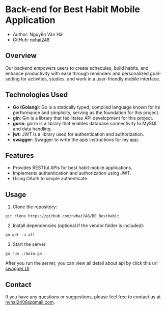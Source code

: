 # Back-end for Best Habit Mobile Application

- Author: Nguyễn Văn Hải
- GitHub: [nvhai248](https://github.com/nvhai248)

## Overview

Our backend empowers users to create schedules, build habits, and enhance productivity with ease through reminders and personalized goal-setting for activities, studies, and work in a user-friendly mobile interface.

## Technologies Used

- **Go (Golang)**: Go is a statically typed, compiled language known for its performance and simplicity, serving as the foundation for this project.
- **gin**: Gin is a library that facilitates API development for this project.
- **gorm**: gorm is a library that enables database connectivity to MySQL and data handling.
- **jwt**: JWT is a library used for authentication and authorization.
- **swagger**: Swagger to write the apis instructions for my app.

## Features

- Provides RESTful APIs for best habit mobile applications.
- Implements authentication and authorization using JWT.
- Using OAuth to simple authenticate.

## Usage

1. Clone the repository:

```
git clone https://github.com/nvhai248/BE_BestHabit
```

2. Install dependencies (optional if the vendor folder is included):

```
go get -u all
```

3. Start the server:

```
go run ./main.go
```

After you run the server, you can view all detail about api by click this url [swagger UI](http://localhost:8080/swagger/index.html)

## Contact

If you have any questions or suggestions, please feel free to contact us at nvhai2408@gmail.com.
